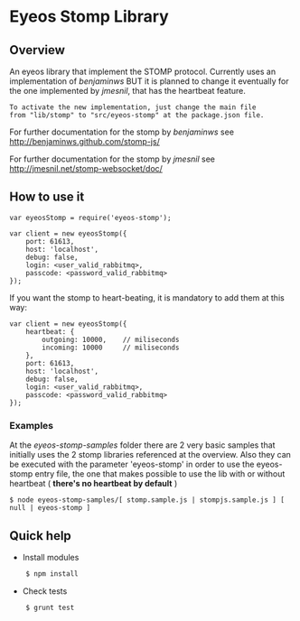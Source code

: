 Eyeos Stomp Library
===================

## Overview

An eyeos library that implement the STOMP protocol. Currently uses an implementation of *benjaminws* 
BUT it is planned to change it eventually for the one implemented by *jmesnil*, that has the heartbeat feature.  

	To activate the new implementation, just change the main file 
	from "lib/stomp" to "src/eyeos-stomp" at the package.json file.


For further documentation for the stomp by *benjaminws* see http://benjaminws.github.com/stomp-js/

For further documentation for the stomp by *jmesnil* see http://jmesnil.net/stomp-websocket/doc/ 

## How to use it

	var eyeosStomp = require('eyeos-stomp');

	var client = new eyeosStomp({
		port: 61613,
		host: 'localhost',
		debug: false,
		login: <user_valid_rabbitmq>,
		passcode: <password_valid_rabbitmq>
	});

If you want the stomp to heart-beating, it is mandatory to add them at this way:

	var client = new eyeosStomp({
		heartbeat: {
			outgoing: 10000,	// miliseconds
			incoming: 10000		// miliseconds
		},
		port: 61613,
		host: 'localhost',
		debug: false,
		login: <user_valid_rabbitmq>,
		passcode: <password_valid_rabbitmq>
	});

### Examples

At the *eyeos-stomp-samples* folder there are 2 very basic samples that initially uses the 2 stomp libraries 
referenced at the overview. Also they can be executed with the parameter 'eyeos-stomp' in order to
use the eyeos-stomp entry file, the one that makes possible to use the lib with or without heartbeat 
( **there's no heartbeat by default** )

	$ node eyeos-stomp-samples/[ stomp.sample.js | stompjs.sample.js ] [ null | eyeos-stomp ] 

## Quick help

* Install modules

```bash
	$ npm install
```

* Check tests

```bash
    $ grunt test
```